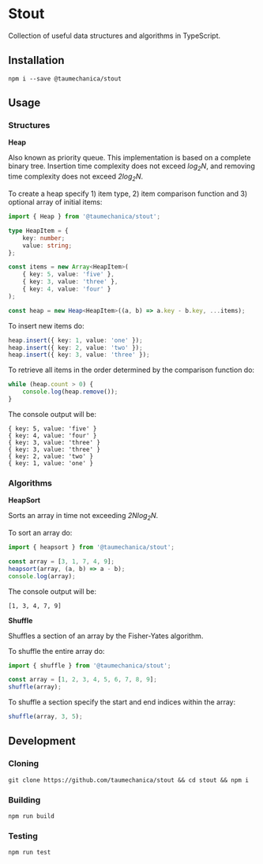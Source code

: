 # Stout

Collection of useful data structures and algorithms in TypeScript.


## Installation

```
npm i --save @taumechanica/stout
```


## Usage

### Structures

**Heap**

Also known as priority queue. This implementation is based on a complete binary tree. Insertion time complexity does not exceed *log<sub>2</sub>N*, and removing time complexity does not exceed *2log<sub>2</sub>N*.

To create a heap specify 1) item type, 2) item comparison function and 3) optional array of initial items:

```ts
import { Heap } from '@taumechanica/stout';

type HeapItem = {
    key: number;
    value: string;
};

const items = new Array<HeapItem>(
    { key: 5, value: 'five' },
    { key: 3, value: 'three' },
    { key: 4, value: 'four' }
);

const heap = new Heap<HeapItem>((a, b) => a.key - b.key, ...items);
```

To insert new items do:

```ts
heap.insert({ key: 1, value: 'one' });
heap.insert({ key: 2, value: 'two' });
heap.insert({ key: 3, value: 'three' });
```

To retrieve all items in the order determined by the comparison function do:

```ts
while (heap.count > 0) {
    console.log(heap.remove());
}
```

The console output will be:

```
{ key: 5, value: 'five' }
{ key: 4, value: 'four' }
{ key: 3, value: 'three' }
{ key: 3, value: 'three' }
{ key: 2, value: 'two' }
{ key: 1, value: 'one' }
```

### Algorithms

**HeapSort**

Sorts an array in time not exceeding *2Nlog<sub>2</sub>N*.

To sort an array do:

```ts
import { heapsort } from '@taumechanica/stout';

const array = [3, 1, 7, 4, 9];
heapsort(array, (a, b) => a - b);
console.log(array);
```

The console output will be:

```
[1, 3, 4, 7, 9]
```

**Shuffle**

Shuffles a section of an array by the Fisher-Yates algorithm.

To shuffle the entire array do:

```ts
import { shuffle } from '@taumechanica/stout';

const array = [1, 2, 3, 4, 5, 6, 7, 8, 9];
shuffle(array);
```

To shuffle a section specify the start and end indices within the array:

```ts
shuffle(array, 3, 5);
```


## Development

### Cloning

```
git clone https://github.com/taumechanica/stout && cd stout && npm i
```

### Building

```
npm run build
```

### Testing

```
npm run test
```
